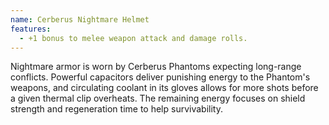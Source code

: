 ```yaml
---
name: Cerberus Nightmare Helmet
features:
  - +1 bonus to melee weapon attack and damage rolls.
---
```

Nightmare armor is worn by Cerberus Phantoms expecting long-range conflicts. Powerful capacitors deliver punishing energy to the Phantom's weapons, and circulating coolant in its gloves allows for more shots before a given thermal clip overheats. The remaining energy focuses on shield strength and regeneration time to help survivability.